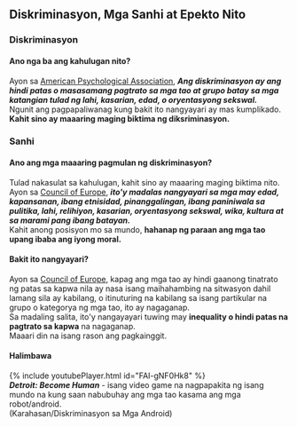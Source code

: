 ## Diskriminasyon, Mga Sanhi at Epekto Nito

### Diskriminasyon
#### Ano nga ba ang kahulugan nito?
Ayon sa [American Psychological Association](https://www.apa.org/topics/racism-bias-discrimination/types-stress), ***Ang diskriminasyon ay ang hindi patas o masasamang pagtrato sa mga tao at grupo batay sa mga katangian tulad ng lahi, kasarian, edad, o oryentasyong sekswal.*** 
<br>
Ngunit ang pagpapaliwanag kung bakit ito nangyayari ay mas kumplikado.
<br>
**Kahit sino ay maaaring maging biktima ng diksriminasyon.**

### Sanhi
#### Ano ang mga maaaring pagmulan ng diskriminasyon?
Tulad nakasulat sa kahulugan, kahit sino ay maaaring maging biktima nito.
<br>
Ayon sa [Council of Europe](https://www.coe.int/en/web/compass/discrimination-and-intolerance), ***ito'y madalas nangyayari sa mga may edad, kapansanan, ibang etnisidad, pinanggalingan, ibang paniniwala sa pulitika, lahi, relihiyon, kasarian, oryentasyong sekswal, wika, kultura at sa marami pang ibang batayan.***
<br>
Kahit anong posisyon mo sa mundo, **hahanap ng paraan ang mga tao upang ibaba ang iyong moral.**
<br>

#### Bakit ito nangyayari?
Ayon sa [Council of Europe](https://www.coe.int/en/web/compass/discrimination-and-intolerance), kapag ang mga tao ay hindi gaanong tinatrato ng patas sa kapwa nila ay nasa isang maihahambing na sitwasyon dahil lamang sila ay kabilang, o itinuturing na kabilang sa isang partikular na grupo o kategorya ng mga tao, ito ay nagaganap.
<br>
Sa madaling salita, ito'y nangayayari tuwing may **inequality o hindi patas na pagtrato sa kapwa** na nagaganap.
<br>
Maaari din na isang rason ang pagkainggit.

#### Halimbawa
{% include youtubePlayer.html id="FAI-gNF0Hk8" %}
<br>
***Detroit: Become Human*** - isang video game na nagpapakita ng isang mundo na kung saan nabubuhay ang mga tao kasama ang mga robot/android.
<br>
(Karahasan/Diskriminasyon sa Mga Android)
